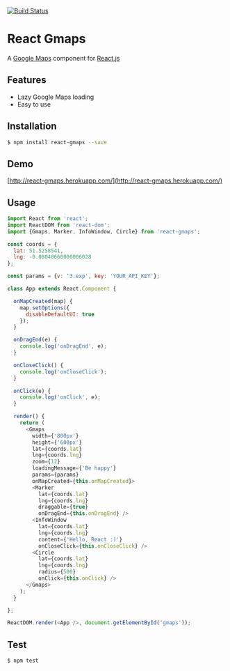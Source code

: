 [![Build Status](https://travis-ci.org/MicheleBertoli/react-gmaps.svg?branch=master)](https://travis-ci.org/MicheleBertoli/react-gmaps)

React Gmaps
===========

A [Google Maps](https://developers.google.com/maps/documentation/javascript/) component for [React.js](http://facebook.github.io/react/)

Features
--------

- Lazy Google Maps loading
- Easy to use

Installation
------------

```sh
$ npm install react-gmaps --save
```

Demo
------------

[http://react-gmaps.herokuapp.com/](http://react-gmaps.herokuapp.com/)

Usage
-----

```javascript
import React from 'react';
import ReactDOM from 'react-dom';
import {Gmaps, Marker, InfoWindow, Circle} from 'react-gmaps';

const coords = {
  lat: 51.5258541,
  lng: -0.08040660000006028
};

const params = {v: '3.exp', key: 'YOUR_API_KEY'};

class App extends React.Component {

  onMapCreated(map) {
    map.setOptions({
      disableDefaultUI: true
    });
  }

  onDragEnd(e) {
    console.log('onDragEnd', e);
  }

  onCloseClick() {
    console.log('onCloseClick');
  }

  onClick(e) {
    console.log('onClick', e);
  }

  render() {
    return (
      <Gmaps
        width={'800px'}
        height={'600px'}
        lat={coords.lat}
        lng={coords.lng}
        zoom={12}
        loadingMessage={'Be happy'}
        params={params}
        onMapCreated={this.onMapCreated}>
        <Marker
          lat={coords.lat}
          lng={coords.lng}
          draggable={true}
          onDragEnd={this.onDragEnd} />
        <InfoWindow
          lat={coords.lat}
          lng={coords.lng}
          content={'Hello, React :)'}
          onCloseClick={this.onCloseClick} />
        <Circle
          lat={coords.lat}
          lng={coords.lng}
          radius={500}
          onClick={this.onClick} />
      </Gmaps>
    );
  }

};

ReactDOM.render(<App />, document.getElementById('gmaps'));
```

Test
----

```sh
$ npm test
```
